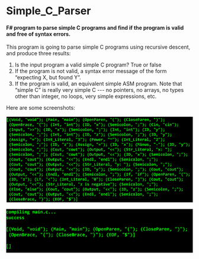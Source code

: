 # Simple_C_Parser
#### F# program to parse simple C programs and find if the program is valid and free of syntax errors.

This program is going to parse simple C programs using recursive descent, and produce three results:
1. Is the input program a valid simple C program? True or false
2. If the program is not valid, a syntax error message of the
form “expecting X, but found Y”.
3. If the program is valid, an equivalent simple ASM program.
Note that “simple C” is really very simple C --- no pointers, no arrays,
no types other than integer, no loops, very simple expressions, etc. 

Here are some screenshots:

![GitHub Logo](3.png)


![GitHub Logo](4.png)
